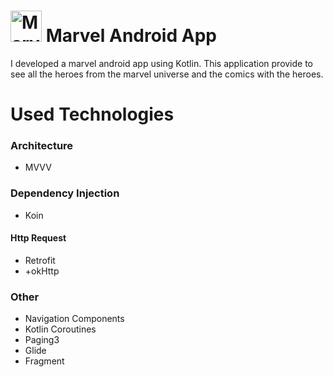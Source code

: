  # <img src="https://user-images.githubusercontent.com/26059113/163561208-eb3fa8f6-4a84-4847-88be-45cb142442e2.png?raw=true" alt="Marvel App Icon" width="50" height="50"> Marvel Android App

 
 I developed a marvel android app using Kotlin. This application provide to see all the heroes from the marvel universe and the comics with the heroes.
 
# Used Technologies
### Architecture
+ MVVV

### Dependency Injection
+ Koin

#### Http Request
+ Retrofit
+ +okHttp
### Other
+ Navigation Components
+ Kotlin Coroutines
+ Paging3
+ Glide
+ Fragment
 
